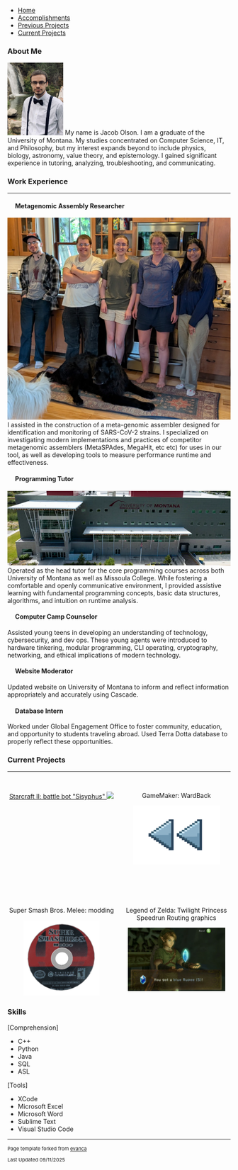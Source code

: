   <!-- Navigation Bar -->
  <nav>
    <ul>
      <li><a href="index">Home</a></li>
      <li><a href="personal_accomplishments">Accomplishments</a></li>
      <li><a href="previous_projects">Previous Projects</a></li>
      <li><a href="current_projects">Current Projects</a></li>
    </ul>
  </nav>

### About Me
<p>
<img src="images/Wedding_Photo.JPG?raw=true" width="25%" class="float-left">
My name is Jacob Olson. I am a graduate of the University of Montana. My studies concentrated on Computer Science, IT, and Philosophy, but my interest expands beyond to include physics, biology, astronomy, value theory, and epistemology. I gained significant experience in tutoring, analyzing, troubleshooting, and communicating. </p>


### Work Experience
---
#### &emsp; Metagenomic Assembly Researcher
<p>
<img src="images/Research Lab.JPG?raw=true" class="float-left">
I assisted in the construction of a meta-genomic assembler designed for identification and monitoring of SARS-CoV-2 strains. I specialized on investigating modern implementations and practices of competitor metagenomic assemblers (MetaSPAdes, MegaHit, etc etc) for uses in our tool, as well as developing tools to measure performance runtime and effectiveness.
</p>

#### &emsp; Programming Tutor
<p>
<div style="text-align: center">
<img src="images/Missoula College.png?=raw=true" class="float-left">
</div>
Operated as the head tutor for the core programming courses across both University of Montana as well as Missoula College. While fostering a comfortable and openly communicative environment, I provided assistive learning with fundamental programming concepts, basic data structures, algorithms, and intuition on runtime analysis.
</p>

#### &emsp; Computer Camp Counselor
<p>
Assisted young teens in developing an understanding of technology, cybersecurity, and dev ops. These young agents were introduced to hardware tinkering, modular programming, CLI operating, cryptography, networking, and ethical implications of modern technology.
</p>

#### &emsp; Website Moderator
<p>
Updated website on University of Montana to inform and reflect information appropriately and accurately using Cascade. 
</p>

#### &emsp; Database Intern
<p>
Worked under Global Engagement Office to foster community, education, and opportunity to students traveling abroad. Used Terra Dotta database to properly reflect these opportunities.
</p>


### Current Projects
---
<br>

<div style="display: grid; grid-template-columns: 1fr 1fr; gap: 15px; text-align: center;">
  <div>
    <p><a href="https://github.com/H0LL0W3D/SCII_ML_Sisyphus">
    Starcraft II: battle bot "Sisyphus"
    <img src="images/sc2logo.png?raw=true" width="90%"></a></p>
  </div>
  <div>
    <p>GameMaker: WardBack</p>
    <img src="images/WardBack.png" width="80%" height="55%">
  </div>
  <div>
    <p>Super Smash Bros. Melee: modding</p>
    <img src="images/ItemMeleeDisk.gif" width="70%">
  </div>
  <div>
    <p>Legend of Zelda: Twilight Princess Speedrun Routing graphics</p>
    <img src="images/Twilight Princess Rupee Slide.jpg?raw=true" width="90%">
  </div>
</div>


### Skills
[Comprehension]
- C++
- Python
- Java
- SQL
- ASL

[Tools]
- XCode
- Microsoft Excel
- Microsoft Word
- Sublime Text
- Visual Studio Code


---
<p style="font-size:11px">Page template forked from <a href="https://github.com/evanca/quick-portfolio">evanca</a></p>
<p style="font-size:11px">Last Updated 09/11/2025</p>
<!-- Remove above link if you don't want to attibute -->
